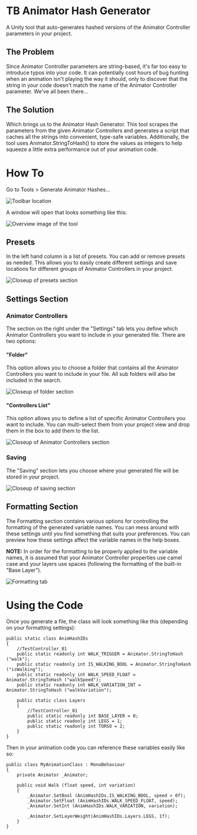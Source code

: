 # TB Animator Hash Generator
A Unity tool that auto-generates hashed versions of the Animator Controller parameters in your project.

## The Problem
Since Animator Controller parameters are string-based, it's far too easy to introduce typos into your code. It can potentially cost hours of bug hunting when an animation isn't playing the way it should, only to discover that the string in your code doesn't match the name of the Animator Controller parameter. We've all been there...

## The Solution
Which brings us to the Animator Hash Generator. This tool scrapes the parameters from the given Animator Controllers and generates a script that caches all the strings into convenient, type-safe variables. Additionally, the tool uses Animator.StringToHash() to store the values as integers to help squeeze a little extra performance out of your animation code.

# How To
Go to Tools > Generate Animator Hashes...

![Toolbar location](/Images/AHG_Instructions_01.png?raw=true)

A window will open that looks something like this:

![Overview image of the tool](/Images/AHG_Instructions_02.png?raw=true)

## Presets
In the left hand column is a list of presets. You can add or remove presets as needed. This allows you to easily create different settings and save locations for different groups of Animator Controllers in your project.

![Closeup of presets section](/Images/AHG_Instructions_Presets_01.png?raw=true)

## Settings Section

### Animator Controllers
The section on the right under the "Settings" tab lets you define which Animator Controllers you want to include in your generated file. There are two options:
#### "Folder"
This option allows you to choose a folder that contains all the Animator Controllers you want to include in your file. All sub folders will also be included in the search.

![Closeup of folder section](/Images/AHG_Instructions_AnimatorControllers_Folder_01.png?raw=true)
	
#### "Controllers List"
This option allows you to define a list of specific Animator Controllers you want to include. You can multi-select them from your project view and drop them in the box to add them to the list.
	
![Closeup of Animator Controllers section](/Images/AHG_Instructions_AnimatorControllers_List_01.png?raw=true)

### Saving
The "Saving" section lets you choose where your generated file will be stored in your project.

![Closeup of saving section](/Images/AHG_Instructions_Saving_01.png?raw=true)

## Formatting Section
The Formatting section contains various options for controlling the formatting of the generated variable names. You can mess around with these settings until you find something that suits your preferences. You can preview how these settings affect the variable names in the help boxes.

**NOTE:** In order for the formatting to be properly applied to the variable names, it is assumed that your Animator Controller properties use camel case and your layers use spaces (following the formatting of the built-in "Base Layer").

![Formatting tab](/Images/AHG_Instructions_Formatting_01.png?raw=true)

# Using the Code
Once you generate a file, the class will look something like this (depending on your formatting settings):
~~~~
public static class AnimHashIDs
{
	//TestController_01
	public static readonly int WALK_TRIGGER = Animator.StringToHash ("walk");
	public static readonly int IS_WALKING_BOOL = Animator.StringToHash ("isWalking");
	public static readonly int WALK_SPEED_FLOAT = Animator.StringToHash ("walkSpeed");
	public static readonly int WALK_VARIATION_INT = Animator.StringToHash ("walkVariation");
	
	public static class Layers
	{
		//TestController_01
		public static readonly int BASE_LAYER = 0;
		public static readonly int LEGS = 1;
		public static readonly int TORSO = 2;
	}
}
~~~~

Then in your animation code you can reference these variables easily like so:
~~~~
public class MyAnimationClass : MonoBehaviour
{
	private Animator _Animator;
	
	public void Walk (float speed, int variation)
	{
		_Animator.SetBool (AnimHashIDs.IS_WALKING_BOOL, speed > 0f);
		_Animator.SetFloat (AnimHashIDs.WALK_SPEED_FLOAT, speed);
		_Animator.SetInt (AnimHashIDs.WALK_VARIATION, variation);
		
		_Animator.SetLayerWeight(AnimHashIDs.Layers.LEGS, 1f);
	}
}
~~~~
